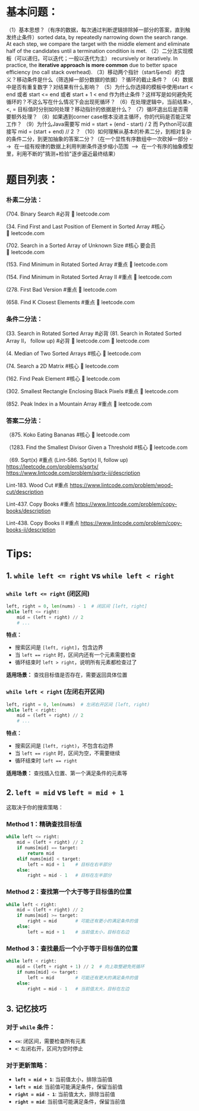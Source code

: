 # 基本问题：
（1）基本思想？（有序的数据，每次通过判断逻辑排除掉一部分的答案，直到触发终止条件）sorted data, by repeatedly narrowing down the search range. At each step, we compare the target with the middle element and eliminate half of the candidates until a termination condition is met.
（2）二分法实现模板（可以递归，可以迭代；一般以迭代为主） recursively or iteratively. In practice, the **iterative approach is more common** due to better space efficiency (no call stack overhead).
（3）移动两个指针（start与end）的含义？移动条件是什么（筛选掉一部分数据的依据）？循环的截止条件？
（4）数据中是否有重复数字？对结果有什么影响？
（5）为什么你选择的模板中使用start < end 或者 start <= end 或者 start + 1 < end 作为终止条件？这样写是如何避免死循环的？不这么写在什么情况下会出现死循环？
（6）在处理逻辑中，当前结果>, <, = 目标值时分别如何处理？移动指针的依据是什么？
（7）循环退出后是否需要额外处理？
（8）如果遇到corner case根本没进主循环，你的代码是否能正常工作？
（9）为什么Java需要写 mid = start + (end - start) / 2 而 Python可以直接写 mid = (start + end) // 2 ？
（10）如何理解从基本的朴素二分，到相对复杂的条件二分，到更加抽象的答案二分？（在一个显性有序数组中一次砍掉一部分 -->  在一组有规律的数据上利用判断条件逐步缩小范围  -->  在一个有序的抽象模型里，利用不断的"猜测+检验"逐步逼近最终结果）



# 题目列表：
### 朴素二分法：

(704. Binary Search #必背 
🔗 leetcode.com

(34. Find First and Last Position of Element in Sorted Array #核心 
🔗 leetcode.com

(702. Search in a Sorted Array of Unknown Size #核心  要会员
🔗 leetcode.com

(153. Find Minimum in Rotated Sorted Array #重点 
🔗 leetcode.com

(154. Find Minimum in Rotated Sorted Array II #重点 
🔗 leetcode.com

(278. First Bad Version #重点 
🔗 leetcode.com

(658. Find K Closest Elements #重点 
🔗 leetcode.com


### 条件二分法：

(33. Search in Rotated Sorted Array #必背 
(81. Search in Rotated Sorted Array II， follow up) #必背 
🔗 leetcode.com
🔗 leetcode.com

(4. Median of Two Sorted Arrays #核心 
🔗 leetcode.com

(74. Search a 2D Matrix #核心 
🔗 leetcode.com

(162. Find Peak Element #核心 
🔗 leetcode.com

(302. Smallest Rectangle Enclosing Black Pixels #重点 
🔗 leetcode.com

(852. Peak Index in a Mountain Array #重点 
🔗 leetcode.com


### 答案二分法：

（875. Koko Eating Bananas #核心 
🔗 leetcode.com

（1283. Find the Smallest Divisor Given a Threshold #核心 
🔗 leetcode.com

（69. Sqrt(x) #重点 
(Lint-586. Sqrt(x) II, follow up)
https://leetcode.com/problems/sqrtx/
https://www.lintcode.com/problem/sqrtx-ii/description

Lint-183. Wood Cut #重点 
https://www.lintcode.com/problem/wood-cut/description

Lint-437. Copy Books #重点 
https://www.lintcode.com/problem/copy-books/description

Lint-438. Copy Books II #重点 
https://www.lintcode.com/problem/copy-books-ii/description


# Tips:

## 1. `while left <= right` vs `while left < right`

### `while left <= right` (闭区间)
```python
left, right = 0, len(nums) - 1  # 闭区间 [left, right]
while left <= right:
    mid = (left + right) // 2
    # ...
```

**特点：**
- 搜索区间是 `[left, right]`，包含边界
- 当 `left == right` 时，区间内还有一个元素需要检查
- 循环结束时 `left > right`，说明所有元素都检查过了

**适用场景：** 查找目标值是否存在，需要返回具体位置

### `while left < right` (左闭右开区间)
```python
left, right = 0, len(nums)  # 左闭右开区间 [left, right)
while left < right:
    mid = (left + right) // 2
    # ...
```

**特点：**
- 搜索区间是 `[left, right)`，不包含右边界
- 当 `left == right` 时，区间为空，不需要继续
- 循环结束时 `left == right`

**适用场景：** 查找插入位置、第一个满足条件的元素等

## 2. `left = mid` vs `left = mid + 1`

这取决于你的搜索策略：

### Method 1：精确查找目标值
```python
while left <= right:
    mid = (left + right) // 2
    if nums[mid] == target:
        return mid
    elif nums[mid] < target:
        left = mid + 1    # 目标在右半部分
    else:
        right = mid - 1   # 目标在左半部分
```

### Method 2：查找第一个大于等于目标值的位置
```python
while left < right:
    mid = (left + right) // 2
    if nums[mid] >= target:
        right = mid       # 可能还有更小的满足条件的值
    else:
        left = mid + 1    # 当前值太小，目标在右边
```

### Method 3：查找最后一个小于等于目标值的位置
```python
while left < right:
    mid = (left + right + 1) // 2  # 向上取整避免死循环
    if nums[mid] <= target:
        left = mid        # 可能还有更大的满足条件的值
    else:
        right = mid - 1   # 当前值太大，目标在左边
```

## 3. 记忆技巧

### 对于 `while` 条件：
- **`<=`**: 闭区间，需要检查所有元素
- **`<`**: 左闭右开，区间为空时停止

### 对于更新策略：
- **`left = mid + 1`**: 当前值太小，排除当前值
- **`left = mid`**: 当前值可能满足条件，保留当前值
- **`right = mid - 1`**: 当前值太大，排除当前值  
- **`right = mid`**: 当前值可能满足条件，保留当前值

